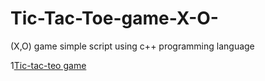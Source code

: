 # Tic-Tac-Toe-game-X-O-
(X,O) game  simple script  using c++ programming language

1[Tic-tac-teo game](https://github.com/Youssef530245/Tic-Tac-Toe-game-X-O-/blob/main/img1.png?raw=true "img1.png")
